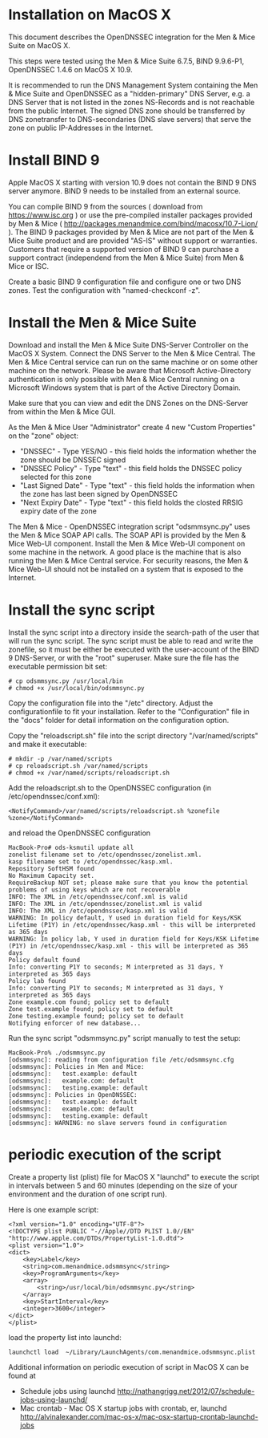 # Installation on MacOS X #

This document describes the OpenDNSSEC integration for the Men & Mice
Suite on MacOS X.

This steps were tested using the Men & Mice Suite 6.7.5, BIND
9.9.6-P1, OpenDNSSEC 1.4.6 on MacOS X 10.9.

It is recommended to run the DNS Management System containing the Men
& Mice Suite and OpenDNSSEC as a "hidden-primary" DNS Server, e.g. a
DNS Server that is not listed in the zones NS-Records and is not
reachable from the public Internet. The signed DNS zone should be
transferred by DNS zonetransfer to DNS-secondaries (DNS slave servers)
that serve the zone on public IP-Addresses in the Internet.

# Install BIND 9 #

Apple MacOS X starting with version 10.9 does not contain the BIND 9
DNS server anymore. BIND 9 needs to be installed from an external
source.

You can compile BIND 9 from the sources ( download from
https://www.isc.org ) or use the pre-compiled installer packages
provided by Men & Mice (
http://packages.menandmice.com/bind/macosx/10.7-Lion/ ). The BIND 9
packages provided by Men & Mice are not part of the Men & Mice Suite
product and are provided "AS-IS" without support or
warranties. Customers that require a supported version of BIND 9 can
purchase a support contract (independend from the Men & Mice Suite)
from Men & Mice or ISC.

Create a basic BIND 9 configuration file and configure one or two DNS
zones. Test the configuration with "named-checkconf -z".

# Install the Men & Mice Suite #

Download and install the Men & Mice Suite DNS-Server Controller on the
MacOS X System. Connect the DNS Server to the Men & Mice Central. The
Men & Mice Central service can run on the same machine or on some
other machine on the network. Please be aware that Microsoft
Active-Directory authentication is only possible with Men & Mice
Central running on a Microsoft Windows system that is part of the
Active Directory Domain.

Make sure that you can view and edit the DNS Zones on the DNS-Server
from within the Men & Mice GUI.

As the Men & Mice User "Administrator" create 4 new "Custom
Properties" on the "zone" object:

 * "DNSSEC" - Type YES/NO - this field holds the information whether the
 zone should be DNSSEC signed
 * "DNSSEC Policy" - Type "text" - this field holds the DNSSEC policy
 selected for this zone
 * "Last Signed Date" - Type "text" - this field holds the information
 when the zone has last been signed by OpenDNSSEC
 * "Next Expiry Date" - Type "text" - this field holds the closted
 RRSIG expiry date of the zone 

The Men & Mice - OpenDNSSEC integration script "odsmmsync.py" uses the
Men & Mice SOAP API calls. The SOAP API is provided by the Men & Mice
Web-UI component. Install the Men & Mice Web-UI component on some
machine in the network. A good place is the machine that is also
running the Men & Mice Central service. For security reasons, the Men
& Mice Web-UI should not be installed on a system that is exposed to
the Internet.

# Install the sync script #

Install the sync script into a directory inside the search-path of the
user that will run the sync script. The sync script must be able to
read and write the zonefile, so it must be either be executed with the
user-account of the BIND 9 DNS-Server, or with the "root"
superuser. Make sure the file has the executable permission bit set:

    # cp odsmmsync.py /usr/local/bin
    # chmod +x /usr/local/bin/odsmmsync.py

Copy the configuration file into the "/etc" directory. Adjust the
configurationfile to fit your installation. Refer to the
"Configuration" file in the "docs" folder for detail information on
the configuration option.

Copy the "reloadscript.sh" file into the script directory
"/var/named/scripts"  and make it executable:

    # mkdir -p /var/named/scripts
    # cp reloadscript.sh /var/named/scripts
    # chmod +x /var/named/scripts/reloadscript.sh

Add the reloadscript.sh to the OpenDNSSEC configuration (in /etc/opendnssec/conf.xml):

    <NotifyCommand>/var/named/scripts/reloadscript.sh %zonefile %zone</NotifyCommand>

and reload the OpenDNSSEC configuration

    MacBook-Pro# ods-ksmutil update all
    zonelist filename set to /etc/opendnssec/zonelist.xml.
    kasp filename set to /etc/opendnssec/kasp.xml.
    Repository SoftHSM found
    No Maximum Capacity set.
    RequireBackup NOT set; please make sure that you know the potential problems of using keys which are not recoverable
    INFO: The XML in /etc/opendnssec/conf.xml is valid
    INFO: The XML in /etc/opendnssec/zonelist.xml is valid
    INFO: The XML in /etc/opendnssec/kasp.xml is valid
    WARNING: In policy default, Y used in duration field for Keys/KSK Lifetime (P1Y) in /etc/opendnssec/kasp.xml - this will be interpreted as 365 days
    WARNING: In policy lab, Y used in duration field for Keys/KSK Lifetime (P1Y) in /etc/opendnssec/kasp.xml - this will be interpreted as 365 days
    Policy default found
    Info: converting P1Y to seconds; M interpreted as 31 days, Y interpreted as 365 days
    Policy lab found
    Info: converting P1Y to seconds; M interpreted as 31 days, Y interpreted as 365 days
    Zone example.com found; policy set to default
    Zone test.example found; policy set to default
    Zone testing.example found; policy set to default
    Notifying enforcer of new database...

Run the sync script "odsmmsync.py" script manually to test the setup:

    MacBook-Pro% ./odsmmsync.py
    [odsmmsync]: reading from configuration file /etc/odsmmsync.cfg
    [odsmmsync]: Policies in Men and Mice:
    [odsmmsync]:   test.example: default
    [odsmmsync]:   example.com: default
    [odsmmsync]:   testing.example: default
    [odsmmsync]: Policies in OpenDNSSEC:
    [odsmmsync]:   test.example: default
    [odsmmsync]:   example.com: default
    [odsmmsync]:   testing.example: default
    [odsmmsync]: WARNING: no slave servers found in configuration


# periodic execution of the script #

Create a property list (plist) file for MacOS X "launchd" to execute
the script in intervals between 5 and 60 minutes (depending on the
size of your environment and the duration of one script run).

Here is one example script:

    <?xml version="1.0" encoding="UTF-8"?>
    <!DOCTYPE plist PUBLIC "-//Apple//DTD PLIST 1.0//EN" "http://www.apple.com/DTDs/PropertyList-1.0.dtd">
    <plist version="1.0">
    <dict>
        <key>Label</key>
        <string>com.menandmice.odsmmsync</string>
        <key>ProgramArguments</key>
        <array>
            <string>/usr/local/bin/odsmmsync.py</string>
        </array>
        <key>StartInterval</key>
        <integer>3600</integer>
    </dict>
    </plist>
 
 load the property list into launchd:

    launchctl load  ~/Library/LaunchAgents/com.menandmice.odsmmsync.plist

Additional information on periodic execution of script in MacOS X can
be found at

 * Schedule jobs using launchd
   <http://nathangrigg.net/2012/07/schedule-jobs-using-launchd/>
 * Mac crontab - Mac OS X startup jobs with crontab, er, launchd
 <http://alvinalexander.com/mac-os-x/mac-osx-startup-crontab-launchd-jobs>
 
